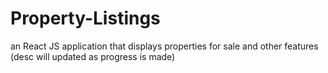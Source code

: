 # Property-Listings
an React JS application that displays properties for sale and other features (desc will updated as progress is made)
